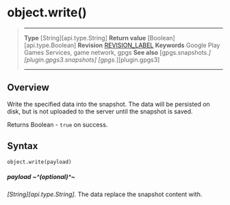 # object.write()

> --------------------- ------------------------------------------------------------------------------------------
> __Type__              [String][api.type.String]
> __Return value__      [Boolean][api.type.Boolean]
> __Revision__          [REVISION_LABEL](REVISION_URL)
> __Keywords__          Google Play Games Services, game network, gpgs
> __See also__          [gpgs.snapshots.*][plugin.gpgs3.snapshots]
>                       [gpgs.*][plugin.gpgs3]
> --------------------- ------------------------------------------------------------------------------------------

## Overview

Write the specified data into the snapshot. The data will be persisted on disk, but is not uploaded to the server until the snapshot is saved.

Returns Boolean - `true` on success.

## Syntax

	object.write(payload)

##### payload ~^(optional)^~
_[String][api.type.String]._ The data replace the snapshot content with.